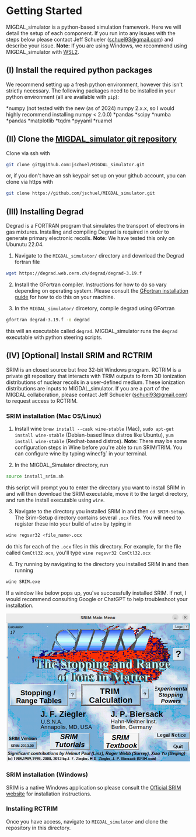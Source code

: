 # Getting Started

MIGDAL_simulator is a python-based simulation framework. Here we will detail the setup of each component. If you run into any issues with the steps below please contact Jeff Schueler (schuel93@gmail.com) and describe your issue. **Note:** If you are using Windows, we recommend using MIGDAL_simulator with [WSL2](https://learn.microsoft.com/en-us/windows/wsl/install).

## (I) Install the required python packages

We recommend setting up a fresh python environment, however this isn't strictly necessary. The following packages need to be installed in your python environment (all are available with `pip`):

*numpy (not tested with the new (as of 2024) numpy 2.x.x, so I would highly recommend installing numpy < 2.0.0)
*pandas
*scipy
*numba
*pandas
*matplotlib
*tqdm
*pyyaml
*ruamel

## (II) Clone the [MIGDAL_simulator git repository](https://github.com/jschuel/MIGDAL_simulator)

Clone via ssh with

```sh
git clone git@github.com:jschuel/MIGDAL_simulator.git
```

or, if you don't have an ssh keypair set up on your github account, you can clone via https with

```sh
git clone https://github.com/jschuel/MIGDAL_simulator.git
```

## (III) Installing Degrad

Degrad is a FORTRAN program that simulates the transport of electrons in gas mixtures. Installing and compiling Degrad is required in order to generate primary electronic recoils. **Note:** We have tested this only on Ubunutu 22.04.

1. Navigate to the `MIGDAL_simulator/` directory and download the Degrad fortran file

```sh
wget https://degrad.web.cern.ch/degrad/degrad-3.19.f
```

2. Install the GFortran compiler. Instructions for how to do so vary depending on operating system. Please consult the [GFortran installation guide](https://fortran-lang.org/learn/os_setup/install_gfortran/) for how to do this on your machine.

3. In the `MIGDAL_simulator/` dircetory, compile degrad using GFortran

```sh
gfortran degrad-3.19.f -o degrad
```

this will an executable called `degrad`. MIGDAL_simulator runs the `degrad` executable with python steering scripts.

## (IV) [Optional] Install SRIM and RCTRIM

SRIM is an closed source but free 32-bit Windows program. RCTRIM is a private git repository that interacts with TRIM outputs to form 3D ionization distributions of nuclear recoils in a user-defined medium. These ionization distributions are inputs to MIGDAL_simulator. If you are a part of the MIGDAL collaboration, please contact Jeff Schueler (schuel93@gmail.com) to request access to RCTRIM. 

### SRIM installation (Mac OS/Linux)
1. Install wine `brew install --cask wine-stable` (Mac), `sudo apt-get install wine-stable` (Debian-based linux distros like Ubuntu), `yum install wine-stable` (Redhat-based distros). **Note:** There may be some configuration steps in Wine before you're able to run SRIM/TRIM. You can configure wine by typing winecfg` in your terminal.

2. In the MIGDAL_Simulator directory, run

```sh
source install_srim.sh
```

this script will prompt you to enter the directory you want to install SRIM in and will then download the SRIM executable, move it to the target directory, and run the install executable using `wine`.

3. Navigate to the directory you installed SRIM in and then `cd SRIM-Setup`. The Srim-Setup directory contains several `.ocx` files. You will need to register these into your build of `wine` by typing in

```sh
wine regsvr32 <file_name>.ocx
```

do this for each of the `.ocx` files in this directory. For example, for the file called `ComCtl32.ocx`, you'll type `wine regsvr32 ComCtl32.ocx`

4. Try running by navigating to the directory you installed SRIM in and then running

```sh
wine SRIM.exe
```

If a window like below pops up, you've successfully installed SRIM. If not, I would recommend consulting Google or ChatGPT to help troubleshoot your installation.

![SRIM](figures/SRIM_popup.png)

### SRIM installation (Windows)
SRIM is a native Windows application so please consult the [Official SRIM website](http://srim.org/) for installation instructions.

### Installing RCTRIM
Once you have access, navigate to `MIGDAL_simulator` and clone the repository in this directory.